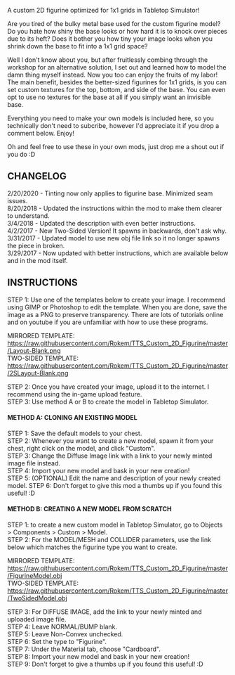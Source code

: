 A custom 2D figurine optimized for 1x1 grids in Tabletop Simulator!

Are you tired of the bulky metal base used for the custom figurine model? Do you hate how shiny the base looks or how hard it is to knock over pieces due to its heft? Does it bother you how tiny your image looks when you shrink down the base to fit into a 1x1 grid space?

Well I don't know about you, but after fruitlessly combing through the workshop for an alternative solution, I set out and learned how to model the damn thing myself instead. Now you too can enjoy the fruits of my labor! The main benefit, besides the better-sized figurines for 1x1 grids, is you can set custom textures for the top, bottom, and side of the base. You can even opt to use no textures for the base at all if you simply want an invisible base.

Everything you need to make your own models is included here, so you technically don't need to subcribe, however I'd appreciate it if you drop a comment below. Enjoy!

Oh and feel free to use these in your own mods, just drop me a shout out if you do :D
  
## CHANGELOG
2/20/2020 - Tinting now only applies to figurine base. Minimized seam issues.  
8/20/2018 - Updated the instructions within the mod to make them clearer to understand.  
3/4/2018 - Updated the description with even better instructions.  
4/2/2017 - New Two-Sided Version! It spawns in backwards, don't ask why.  
3/31/2017 - Updated model to use new obj file link so it no longer spawns the piece in broken.  
3/29/2017 - Now updated with better instructions, which are available below and in the mod itself.  
  
## INSTRUCTIONS
STEP 1: Use one of the templates below to create your image. I recommend using GIMP or Photoshop to edit the template. When you are done, save the image as a PNG to preserve transparency. There are lots of tutorials online and on youtube if you are unfamiliar with how to use these programs.  
  
MIRRORED TEMPLATE:  
https://raw.githubusercontent.com/Rokem/TTS_Custom_2D_Figurine/master/Layout-Blank.png  
TWO-SIDED TEMPLATE:  
https://raw.githubusercontent.com/Rokem/TTS_Custom_2D_Figurine/master/2SLayout-Blank.png  
  
STEP 2: Once you have created your image, upload it to the internet. I recommend using the in-game upload feature.  
STEP 3: Use method A or B to create the model in Tabletop Simulator.  
  
  
#### METHOD A: CLONING AN EXISTING MODEL
STEP 1: Save the default models to your chest.  
STEP 2: Whenever you want to create a new model, spawn it from your chest, right click on the model, and click "Custom".  
STEP 3: Change the Diffuse Image link with a link to your newly minted image file instead.  
STEP 4: Import your new model and bask in your new creation!  
STEP 5: (OPTIONAL) Edit the name and description of your newly created model.
STEP 6: Don't forget to give this mod a thumbs up if you found this useful! :D  
  
  
#### METHOD B: CREATING A NEW MODEL FROM SCRATCH
STEP 1: to create a new custom model in Tabletop Simulator, go to Objects > Components > Custom > Model.  
STEP 2: For the MODEL/MESH and COLLIDER parameters, use the link below which matches the figurine type you want to create.  
  
MIRRORED TEMPLATE:  
https://raw.githubusercontent.com/Rokem/TTS_Custom_2D_Figurine/master/FigurineModel.obj  
TWO-SIDED TEMPLATE:  
https://raw.githubusercontent.com/Rokem/TTS_Custom_2D_Figurine/master/TwoSidedModel.obj  
  
STEP 3: For DIFFUSE IMAGE, add the link to your newly minted and uploaded image file.  
STEP 4: Leave NORMAL/BUMP blank.  
STEP 5: Leave Non-Convex unchecked.  
STEP 6: Set the type to "Figurine".  
STEP 7: Under the Material tab, choose "Cardboard".  
STEP 8: Import your new model and bask in your new creation!  
STEP 9: Don't forget to give a thumbs up if you found this useful! :D
